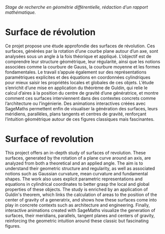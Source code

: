 *Stage de recherche en géométrie différentielle, rédaction d’un rapport mathématique.*

# Surface de révolution
Ce projet propose une étude approfondie des surfaces de révolution. Ces surfaces, générées par la rotation d’une courbe plane autour d’un axe, sont analysées sous un angle à la fois théorique et appliqué. L’objectif est de comprendre leur structure géométrique, leur régularité, ainsi que les notions associées comme la courbure de Gauss, la courbure moyenne et les formes fondamentales. Le travail s’appuie également sur des représentations paramétriques explicites et des équations en coordonnées cylindriques pour mieux saisir les propriétés locales et globales de ces objets. L’étude s’enrichit d’une mise en application du théorème de Guldin, qui relie le calcul d’aires à la position du centre de gravité d’une génératrice, et montre comment ces surfaces interviennent dans des contextes concrets comme l’architecture ou l’ingénierie. Des animations interactives créées avec SageMaths permettent enfin de visualiser la génération des surfaces, leurs méridiens, parallèles, plans tangents et centres de gravité, renforçant l’intuition géométrique autour de ces figures classiques mais fascinantes.

# Surface of revolution
This project offers an in-depth study of surfaces of revolution. These surfaces, generated by the rotation of a plane curve around an axis, are analyzed from both a theoretical and an applied angle. The aim is to understand their geometric structure and regularity, as well as associated notions such as Gaussian curvature, mean curvature and fundamental shapes. The work also uses explicit parametric representations and equations in cylindrical coordinates to better grasp the local and global properties of these objects. The study is enriched by an application of Guldin's theorem, which links the calculation of areas to the position of the center of gravity of a generatrix, and shows how these surfaces come into play in concrete contexts such as architecture and engineering. Finally, interactive animations created with SageMaths visualize the generation of surfaces, their meridians, parallels, tangent planes and centers of gravity, reinforcing the geometric intuition around these classic but fascinating figures.
